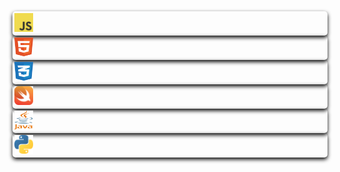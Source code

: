 <!DOCTYPE html>
<html lang="en">
<head>
    <meta charset="UTF-8">
    <link href="myPage-sample.css" rel="stylesheet" type="text/css">
</head>
<style>
    *{
        margin: 0;
    }
    
    .language-holder{
        display: flex;
        width: auto;
        padding-left: 10px;
    }
    .Icon-holder{
        padding: 3px;
        display: block;
        cursor: pointer;
        border-radius: 5px;
        box-shadow: 0 3px 6px black;
    }
</style>
<body>
    <div class = "language-holder">
        <div class = "Icon-holder">
            <a href="https://developer.mozilla.org/en-US/docs/Web/javascript">
                <img src = "/image/logo-javascript.svg" alt="java-script-icon" width = "30" height="30">
            </a>
        </div>
        <div class = "Icon-holder">
            <a href="https://developer.mozilla.org/en-US/docs/Web/HTML>">
                <img src = "/image/html-1.svg" alt="html-icon" width = "30" height="30">
            </a>
        </div>
        <div class = "Icon-holder">
            <a href = https://developer.mozilla.org/en-US/docs/Web/CSS/Reference>
                <img src = "/image/css-3.svg" alt="css-icon" width = "30" height="30">
            </a>
        </div>
        <div class = "Icon-holder">
            <a href="https://developer.apple.com/swift/">
                <img src = "/image/swift-15.svg" alt="swift-icon" width = "30" height="30">
            </a>
        </div>
        <div class = "Icon-holder">
            <a href="https://dev.java">
                <img src = "/image/java-4.svg" alt="java-icon" width = "30" height="30">
            </a>
        </div>
        <div class = "Icon-holder">
            <a href="https://python.org">
                <img src="/image/python-5.svg" alt="python-icon" width="30" height="30">
            </a>
        </div>
    </div>
</body>
</html>
